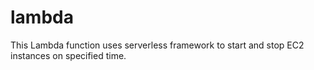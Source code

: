 # lambda

This Lambda function uses serverless framework to start and stop EC2 instances on specified time.